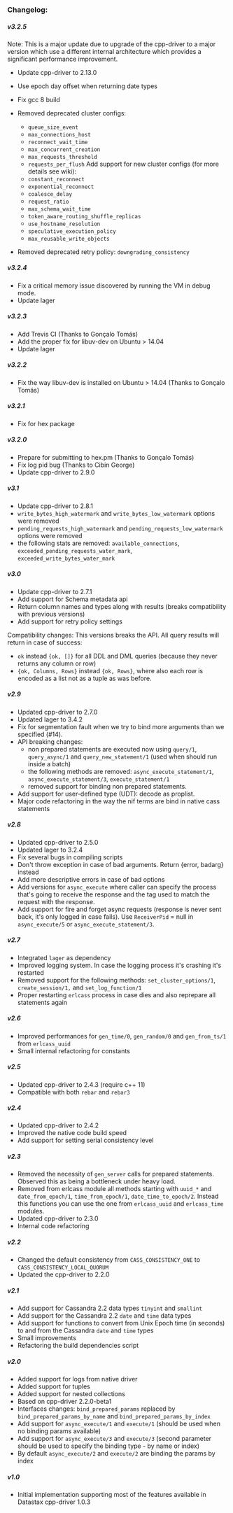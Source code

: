 ### Changelog:

##### v3.2.5

Note: This is a major update due to upgrade of the cpp-driver to a major version which use a different internal 
architecture which provides a significant performance improvement. 

- Update cpp-driver to 2.13.0
- Use epoch day offset when returning date types
- Fix gcc 8 build
- Removed deprecated cluster configs: 
    - `queue_size_event`
    - `max_connections_host`
    - `reconnect_wait_time`
    - `max_concurrent_creation`
    - `max_requests_threshold`
    - `requests_per_flush`
Add support for new cluster configs (for more details see wiki):
    - `constant_reconnect`
    - `exponential_reconnect`
    - `coalesce_delay`
    - `request_ratio`
    - `max_schema_wait_time`
    - `token_aware_routing_shuffle_replicas`
    - `use_hostname_resolution`
    - `speculative_execution_policy`
    - `max_reusable_write_objects`
    
- Removed deprecated retry policy: `downgrading_consistency`

##### v3.2.4

- Fix a critical memory issue discovered by running the VM in debug mode.
- Update lager

##### v3.2.3

- Add Trevis CI (Thanks to Gonçalo Tomás)
- Add the proper fix for libuv-dev on Ubuntu > 14.04
- Update lager

##### v3.2.2

- Fix the way libuv-dev is installed on Ubuntu > 14.04 (Thanks to Gonçalo Tomás)

##### v3.2.1

- Fix for hex package

##### v3.2.0

- Prepare for submitting to hex.pm (Thanks to Gonçalo Tomás)
- Fix log pid bug (Thanks to Cibin George)
- Update cpp-driver to 2.9.0

##### v3.1

- Update cpp-driver to 2.8.1
- `write_bytes_high_watermark` and `write_bytes_low_watermark` options were removed
- `pending_requests_high_watermark` and `pending_requests_low_watermark` options were removed
- the following stats are removed: `available_connections`, `exceeded_pending_requests_water_mark`, `exceeded_write_bytes_water_mark`

##### v3.0

- Update cpp-driver to 2.7.1
- Add support for Schema metadata api
- Return column names and types along with results (breaks compatibility with previous versions)
- Add support for retry policy settings

Compatibility changes: This versions breaks the API. All query results will return in case of success:
- `ok` instead `{ok, []}` for all DDL and DML queries (because they never returns any column or row)
- `{ok, Columns, Rows}` instead `{ok, Rows}`, where also each row is encoded as a list not as a tuple as was before.

##### v2.9

- Updated cpp-driver to 2.7.0
- Updated lager to 3.4.2
- Fix for segmentation fault when we try to bind more arguments than we specified (#14).
- API breaking changes:
    - non prepared statements are executed now using `query/1`, `query_async/1` and `query_new_statement/1` (used when should run inside a batch)
    - the following methods are removed: `async_execute_statement/1`, `async_execute_statement/3`, `execute_statement/1`
    - removed support for binding non prepared statements.
- Add support for user-defined type (UDT): decode as proplist.
- Major code refactoring in the way the nif terms are bind in native cass statements

##### v2.8

- Updated cpp-driver to 2.5.0
- Updated lager to 3.2.4
- Fix several bugs in compiling scripts
- Don't throw exception in case of bad arguments. Return {error, badarg} instead
- Add more descriptive errors in case of bad options
- Add versions for `async_execute` where caller can specify the process that's going to receive the response and the tag used to match
the request with the response.
- Add support for fire and forget async requests (response is never sent back, it's only logged in case fails). Use `ReceiverPid` = null in
`async_execute/5` or `async_execute_statement/3`.

##### v2.7

- Integrated `lager` as dependency
- Improved logging system. In case the logging process it's crashing it's restarted
- Removed support for the following methods: `set_cluster_options/1`, `create_session/1,` and `set_log_function/1`
- Proper restarting `erlcass` process in case dies and also reprepare all statements again

##### v2.6

- Improved performances for `gen_time/0`, `gen_random/0` and `gen_from_ts/1` from `erlcass_uuid`
- Small internal refactoring for constants

##### v2.5

- Updated cpp-driver to 2.4.3 (require c++ 11)
- Compatible with both `rebar` and `rebar3`

##### v2.4

- Updated cpp-driver to 2.4.2
- Improved the native code build speed
- Add support for setting serial consistency level

##### v2.3

- Removed the necessity of `gen_server` calls for prepared statements. Observed this as being a bottleneck under heavy load.
- Removed from erlcass module all methods starting with `uuid_*` and `date_from_epoch/1`, `time_from_epoch/1`, `date_time_to_epoch/2`.
  Instead this functions you can use the one from `erlcass_uuid` and `erlcass_time` modules.
- Updated cpp-driver to 2.3.0
- Internal code refactoring

##### v2.2

- Changed the default consistency from `CASS_CONSISTENCY_ONE` to `CASS_CONSISTENCY_LOCAL_QUORUM`
- Updated the cpp-driver to 2.2.0

##### v2.1

- Add support for Cassandra 2.2 data types `tinyint` and `smallint`
- Add support for the Cassandra 2.2 `date` and `time` data types
- Add support for functions to convert from Unix Epoch time (in seconds) to and from the Cassandra `date` and `time` types
- Small improvements
- Refactoring the build dependencies script

##### v2.0

- Added support for logs from native driver
- Added support for tuples
- Added support for nested collections
- Based on cpp-driver 2.2.0-beta1
- Interfaces changes: `bind_prepared_params` replaced by `bind_prepared_params_by_name` and `bind_prepared_params_by_index`
- Add support for `async_execute/1` and `execute/1` (should be used when no binding params available)
- Add support for `async_execute/3` and `execute/3` (second parameter should be used to specify the binding type - by name or index)
- By default `async_execute/2` and `execute/2` are binding the params by index

##### v1.0

- Initial implementation supporting most of the features available in Datastax cpp-driver 1.0.3
